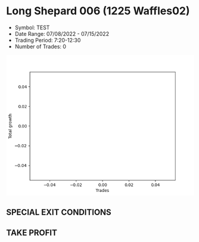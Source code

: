 # Long Shepard 006 (1225 Waffles02) 
- Symbol: TEST
- Date Range: 07/08/2022 - 07/15/2022
- Trading Period: 7:20-12:30
- Number of Trades: 0

![Plot](LongShepard006(1225Waffles02)TEST.png)
## SPECIAL EXIT CONDITIONS 


## TAKE PROFIT




